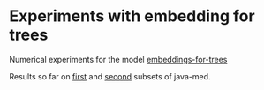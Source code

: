 # Experiments with embedding for trees

Numerical experiments for the model [embeddings-for-trees](https://github.com/JetBrains-Research/embeddings-for-trees)

Results so far on [first](https://wandb.ai/strange_attractor/tree-lstm-java-med-tenth1?workspace=user-strange_attractor) and [second](https://wandb.ai/strange_attractor/tree-lstm-java-med-tenth2/runs/3d78ntu6?workspace=user-strange_attractor) subsets of java-med.
